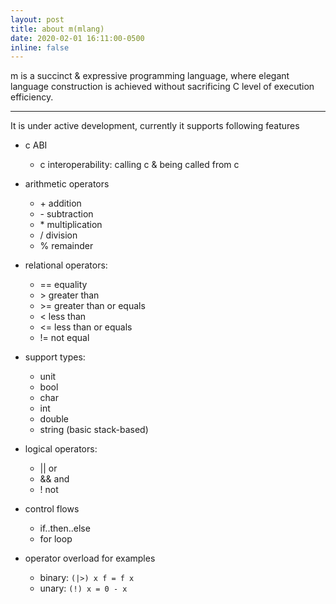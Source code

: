 ```yaml
---
layout: post
title: about m(mlang)
date: 2020-02-01 16:11:00-0500
inline: false
---
```


m is a succinct & expressive programming language, where elegant language construction is achieved without sacrificing C level of execution efficiency.

***

It is under active development, currently it supports following features

- c ABI
  - c interoperability: calling c & being called from c

- arithmetic operators
  - \+    addition
  - \-    subtraction
  - \*    multiplication
  - /     division
  - %     remainder

- relational operators:
  - == equality
  - \>  greater than
  - \>= greater than or equals
  - \<  less than
  - \<= less than or equals
  - \!= not equal

- support types:
  - unit
  - bool
  - char
  - int
  - double
  - string (basic stack-based)

- logical operators:
  - \|\| or
  - && and
  - ! not

- control flows
  - if..then..else
  - for loop

- operator overload
  for examples
  - binary: ```(|>) x f = f x```
  - unary: ```(!) x = 0 - x```
  
